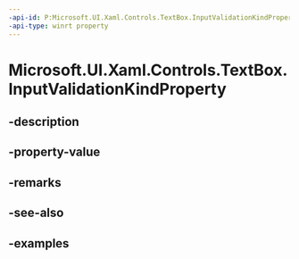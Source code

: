 ```yaml
---
-api-id: P:Microsoft.UI.Xaml.Controls.TextBox.InputValidationKindProperty
-api-type: winrt property
---
```


# Microsoft.UI.Xaml.Controls.TextBox.InputValidationKindProperty

<!--
public static Microsoft.UI.Xaml.DependencyProperty InputValidationKindProperty { get; }
-->


## -description

## -property-value

## -remarks

## -see-also

## -examples


